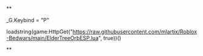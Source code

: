**

_G.Keybind = "P"

loadstring(game:HttpGet("https://raw.githubusercontent.com/mlartix/Roblox-Bedwars/main/ElderTreeOrbESP.lua", true))()

**
